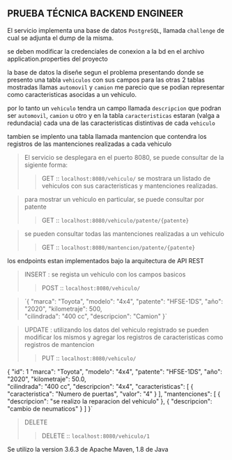 ## PRUEBA TÉCNICA BACKEND ENGINEER

El servicio implementa una base de datos `PostgreSQL`, llamada `challenge` de cual se adjunta el dump de la misma.

se deben modificar la credenciales de conexion a la bd en el archivo application.properties del proyecto

la base de datos la diseñe segun el problema presentando donde se presento una tabla `vehiculos` con sus campos 
para las otras 2 tablas mostradas llamas `automovil` y `camion` me parecio que se podian representar
como caracteristicas asocidas a un vehiculo.

por lo tanto un `vehiculo` tendra un campo llamada `descripcion` que podran ser `automovil`, `camion` u otro
y en la tabla `caracteristicas` estaran (valga a redundacia) cada una de las caracteristicas distintivas de cada `vehiculo`

tambien se implento una tabla llamada mantencion que contendra los registros de las mantenciones realizadas a cada vehiculo

> El servicio se desplegara en el puerto 8080, se puede consultar de la sigiente forma:
>> GET ::
>> `localhost:8080/vehiculo/`
>> se mostrara un listado de vehiculos con sus caracteristicas y mantenciones realizadas.

>para mostrar un vehiculo en particular, se puede consultar por patente
>> GET ::
>> `localhost:8080/vehiculo/patente/{patente}`

>se pueden consultar todas las mantenciones realizadas a un vehiculo
>> GET ::
>> `localhost:8080/mantencion/patente/{patente}`

los endpoints estan implementados bajo la arquitectura de API REST

> INSERT : se regista un vehiculo con los campos basicos
> > POST :: `localhost:8080/vehiculo/`

>´{ "marca": "Toyota",
    "modelo": "4x4",
    "patente": "HFSE-1DS",
    "año": "2020",
    "kilometraje": 500,    
    "cilindrada": "400 cc",
    "descripcion": "Camion"
}`


> UPDATE : utilizando los datos del vehiculo registrado se pueden modificar los mismos y agregar los registros
> de caracteristicas como registros de mantencion
> > PUT :: `localhost:8080/vehiculo/`

{   "id": 1
    "marca": "Toyota",
    "modelo": "4x4",
    "patente": "HFSE-1DS",
    "año": "2020",
    "kilometraje": 50.0,    
    "cilindrada": "400 cc",
    "descripcion": "4x4",
    "caracteristicas": [
        {
            "caracteristica": "Numero de puertas",
            "valor": "4"
        }
    ],
    "mantenciones": [
        {
            "descripcion": "se realizo la reparacion del vehiculo"
        },
        {
            "descripcion": "cambio de neumaticos"
        }
    ]
}`

> DELETE
> > DELETE :: `localhost:8080/vehiculo/1`


Se utilizo la version 3.6.3 de Apache Maven, 1.8 de Java